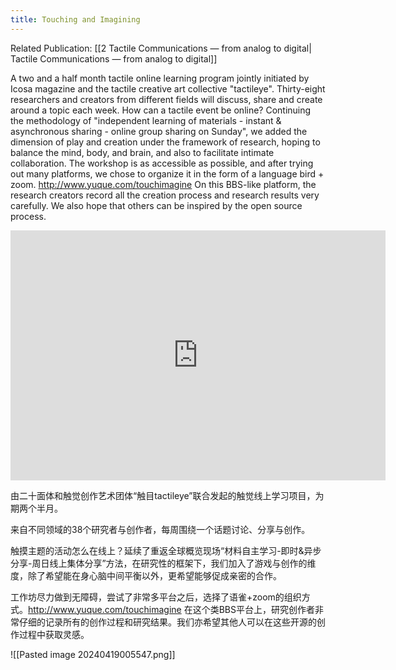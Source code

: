 ```yaml
---
title: Touching and Imagining
---
```



Related Publication: [[2  Tactile Communications — from analog to digital| Tactile Communications — from analog to digital]]

A two and a half month tactile online learning program jointly initiated by Icosa magazine and the tactile creative art collective "tactileye". Thirty-eight researchers and creators from different fields will discuss, share and create around a topic each week. How can a tactile event be online? Continuing the methodology of "independent learning of materials - instant & asynchronous sharing - online group sharing on Sunday", we added the dimension of play and creation under the framework of research, hoping to balance the mind, body, and brain, and also to facilitate intimate collaboration. The workshop is as accessible as possible, and after trying out many platforms, we chose to organize it in the form of a language bird + zoom. http://www.yuque.com/touchimagine On this BBS-like platform, the research creators record all the creation process and research results very carefully. We also hope that others can be inspired by the open source process.

<iframe src="http://www.yuque.com/touchimagine" style="border:0px #ffffff none;" name="myiFrame" scrolling="no" frameborder="1" marginheight="0px" marginwidth="0px" height="400px" width="600px" allowfullscreen></iframe>

由二十面体和触觉创作艺术团体“触目tactileye”联合发起的触觉线上学习项目，为期两个半月。

来自不同领域的38个研究者与创作者，每周围绕一个话题讨论、分享与创作。

触摸主题的活动怎么在线上？延续了重返全球概览现场“材料自主学习-即时&异步分享-周日线上集体分享”方法，在研究性的框架下，我们加入了游戏与创作的维度，除了希望能在身心脑中间平衡以外，更希望能够促成亲密的合作。

工作坊尽力做到无障碍，尝试了非常多平台之后，选择了语雀+zoom的组织方式。http://www.yuque.com/touchimagine 在这个类BBS平台上，研究创作者非常仔细的记录所有的创作过程和研究结果。我们亦希望其他人可以在这些开源的创作过程中获取灵感。

![[Pasted image 20240419005547.png]]